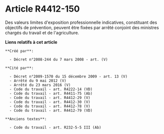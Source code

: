 # Article R4412-150

Des valeurs limites d'exposition professionnelle indicatives, constituant des objectifs de prévention, peuvent être fixées
par arrêté conjoint des ministres chargés du travail et de l'agriculture.

**Liens relatifs à cet article**

	**Créé par**:

	  - Décret n°2008-244 du 7 mars 2008 - art. (V)

	**Cité par**:

	  - Décret n°2009-1570 du 15 décembre 2009 - art. 13 (V)
	  - Arrêté du 9 mai 2012 (V)
	  - Arrêté du 23 mars 2016 (V)
	  - Code du travail - art. R4222-14 (VD)
	  - Code du travail - art. R4411-75 (Ab)
	  - Code du travail - art. R4412-29 (V)
	  - Code du travail - art. R4412-30 (V)
	  - Code du travail - art. R4412-78 (V)
	  - Code du travail - art. R4412-79 (VD)

	**Anciens textes**:

	  - Code du travail - art. R232-5-5 III (Ab)
